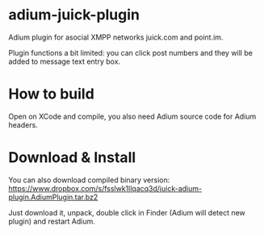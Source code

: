 adium-juick-plugin
==================

Adium plugin for asocial XMPP networks juick.com and point.im.

Plugin functions a bit limited: you can click post numbers and they will be added to message text entry
box.


How to build
============

Open on XCode and compile, you also need Adium source code for Adium headers.

Download & Install
==================

You can also download compiled binary version: https://www.dropbox.com/s/fsslwk1llqacq3d/juick-adium-plugin.AdiumPlugin.tar.bz2 

Just download it, unpack, double click in Finder (Adium will detect new plugin) and restart Adium.
